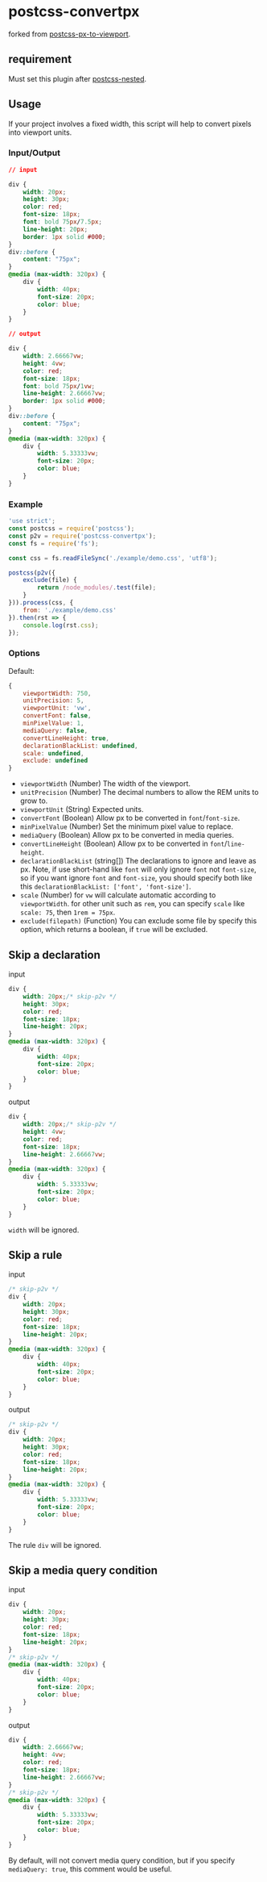# postcss-convertpx

forked from [postcss-px-to-viewport](https://github.com/evrone/postcss-px-to-viewport).



## requirement

Must set this plugin after [postcss-nested](https://github.com/postcss/postcss-nested).



## Usage

If your project involves a fixed width, this script will help to convert pixels into viewport units.

### Input/Output

```css
// input

div {
	width: 20px;
	height: 30px;
	color: red;
	font-size: 18px;
	font: bold 75px/7.5px;
	line-height: 20px;
	border: 1px solid #000;
}
div::before {
	content: "75px";
}
@media (max-width: 320px) {
	div {
		width: 40px;
		font-size: 20px;
		color: blue;
	}
}

// output

div {
	width: 2.66667vw;
	height: 4vw;
	color: red;
	font-size: 18px;
	font: bold 75px/1vw;
	line-height: 2.66667vw;
	border: 1px solid #000;
}
div::before {
	content: "75px";
}
@media (max-width: 320px) {
	div {
		width: 5.33333vw;
		font-size: 20px;
		color: blue;
	}
}
```

### Example

```js
'use strict';
const postcss = require('postcss');
const p2v = require('postcss-convertpx');
const fs = require('fs');

const css = fs.readFileSync('./example/demo.css', 'utf8');

postcss(p2v({
    exclude(file) {
		return /node_modules/.test(file);
    }
})).process(css, {
	from: './example/demo.css'
}).then(rst => {
	console.log(rst.css);
});

```

### Options

Default:
```js
{
	viewportWidth: 750,
	unitPrecision: 5,
	viewportUnit: 'vw',
	convertFont: false,
	minPixelValue: 1,
	mediaQuery: false,
	convertLineHeight: true,
	declarationBlackList: undefined,
	scale: undefined,
	exclude: undefined
}
```
- `viewportWidth` (Number) The width of the viewport.
- `unitPrecision` (Number) The decimal numbers to allow the REM units to grow to.
- `viewportUnit` (String) Expected units.
- `convertFont` (Boolean) Allow px to be converted in `font`/`font-size`.
- `minPixelValue` (Number) Set the minimum pixel value to replace.
- `mediaQuery` (Boolean) Allow px to be converted in media queries.
- `convertLineHeight` (Boolean) Allow px to be converted in `font`/`line-height`.
- `declarationBlackList` (string[]) The declarations to ignore and leave as px. Note, if use short-hand like `font` will only ignore `font` not `font-size`, so if you want ignore `font` and `font-size`, you should specify both like this `declarationBlackList: ['font', 'font-size']`.
- `scale` (Number) for `vw` will calculate automatic according to `viewportWidth`. for other unit such as `rem`, you can specify `scale` like `scale: 75`, then `1rem = 75px`.
- `exclude(filepath)` (Function) You can exclude some file by specify this option, which returns a boolean, if `true` will be excluded.

### 

## Skip a declaration

input

```css
div {
	width: 20px;/* skip-p2v */
	height: 30px;
	color: red;
	font-size: 18px;
	line-height: 20px;
}
@media (max-width: 320px) {
	div {
		width: 40px;
		font-size: 20px;
		color: blue;
	}
}
```

output

```css
div {
	width: 20px;/* skip-p2v */
	height: 4vw;
	color: red;
	font-size: 18px;
	line-height: 2.66667vw;
}
@media (max-width: 320px) {
	div {
		width: 5.33333vw;
		font-size: 20px;
		color: blue;
	}
}
```

`width` will be ignored.



## Skip a rule

input

```css
/* skip-p2v */
div {
	width: 20px;
	height: 30px;
	color: red;
	font-size: 18px;
	line-height: 20px;
}
@media (max-width: 320px) {
	div {
		width: 40px;
		font-size: 20px;
		color: blue;
	}
}
```

output

```css
/* skip-p2v */
div {
	width: 20px;
	height: 30px;
	color: red;
	font-size: 18px;
	line-height: 20px;
}
@media (max-width: 320px) {
	div {
		width: 5.33333vw;
		font-size: 20px;
		color: blue;
	}
}
```

The rule `div` will be ignored.



## Skip a media query condition

input

```css
div {
	width: 20px;
	height: 30px;
	color: red;
	font-size: 18px;
	line-height: 20px;
}
/* skip-p2v */
@media (max-width: 320px) {
	div {
		width: 40px;
		font-size: 20px;
		color: blue;
	}
}
```

output

```css
div {
	width: 2.66667vw;
	height: 4vw;
	color: red;
	font-size: 18px;
	line-height: 2.66667vw;
}
/* skip-p2v */
@media (max-width: 320px) {
	div {
		width: 5.33333vw;
		font-size: 20px;
		color: blue;
	}
}
```

By default, will not convert media query condition, but if you specify `mediaQuery: true`, this comment would be useful.